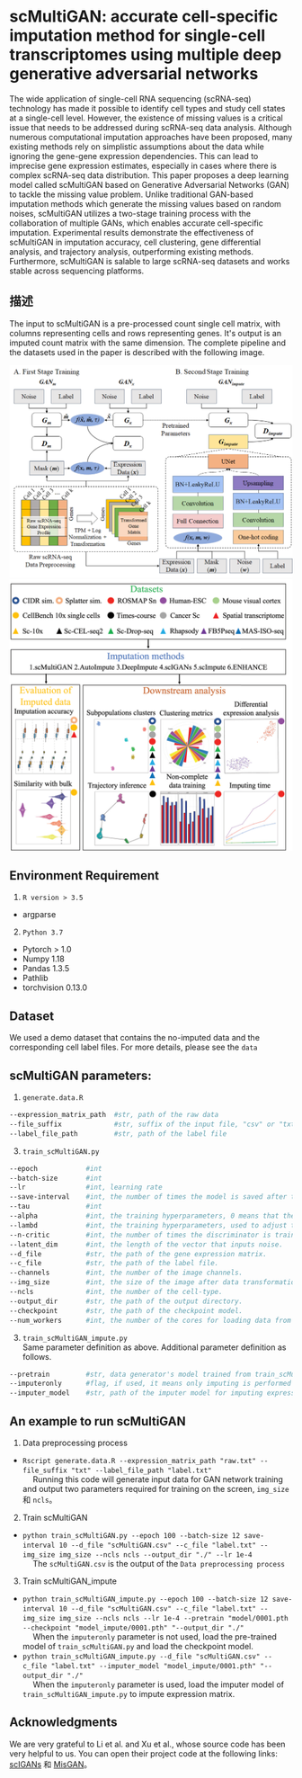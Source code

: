 # scMultiGAN: accurate cell-specific imputation method for single-cell transcriptomes using multiple deep generative adversarial networks
The wide application of single-cell RNA sequencing (scRNA-seq) technology has made it possible to identify cell types and study cell states at a single-cell level. However, the existence of missing values is a critical issue that needs to be addressed during scRNA-seq data analysis. Although numerous computational imputation approaches have been proposed, many existing methods rely on simplistic assumptions about the data while ignoring the gene-gene expression dependencies. This can lead to imprecise gene expression estimates, especially in cases where there is complex scRNA-seq data distribution.  This paper proposes a deep learning model called scMultiGAN based on Generative Adversarial Networks (GAN) to tackle the missing value problem. Unlike traditional GAN-based imputation methods which generate the missing values based on random noises, scMultiGAN utilizes a two-stage training process with the collaboration of multiple GANs, which enables accurate cell-specific imputation. Experimental results demonstrate the effectiveness of scMultiGAN in  imputation accuracy, cell clustering, gene differential analysis, and trajectory analysis, outperforming existing methods. Furthermore, scMultiGAN is salable to large scRNA-seq datasets and works stable across sequencing platforms.
## 描述
The input to scMultiGAN is a pre-processed count single cell matrix, with columns representing cells and rows representing genes. It's output is an imputed count matrix with the same dimension. The complete pipeline and the datasets used in the paper is described with the following image.

![scMultiGAN-Pipeline](images/framework.png)
![Datasets](images/dataset.png)
## Environment Requirement
1. `R version > 3.5`
* argparse  
2. `Python 3.7`
* Pytorch > 1.0
* Numpy  1.18
* Pandas 1.3.5
* Pathlib
* torchvision 0.13.0
## Dataset
We used a demo dataset that contains the no-imputed data and the corresponding cell label files. For more details, please see the `data`
## scMultiGAN parameters:
1. `generate.data.R`
```bash
--expression_matrix_path  #str, path of the raw data
--file_suffix             #str, suffix of the input file, "csv" or "txt/tsv"
--label_file_path         #str, path of the label file
```
3. `train_scMultiGAN.py`
```bash
--epoch            #int
--batch-size       #int
--lr               #int, learning rate
--save-interval    #int, the number of times the model is saved after training.
--tau              #int
--alpha            #int, the training hyperparameters, 0 means that the data GAN and mask GAN are trained separately, otherwise it means joint training. for more details, please see the article’s formula explanation.
--lambd            #int, the training hyperparameters, used to adjust the ratio between Wasserstein distance and gradient penalty.
--n-critic         #int, the number of times the discriminator is trained before the generator starts training.
--latent_dim       #int, the length of the vector that inputs noise.
--d_file           #str, the path of the gene expression matrix.
--c_file           #str, the path of the label file.
--channels         #int, the number of the image channels.
--img_size         #int, the size of the image after data transformation.
--ncls             #int, the number of the cell-type.
--output_dir       #str, the path of the output directory.
--checkpoint       #str, the path of the checkpoint model.
--num_workers      #int, the number of the cores for loading data from disk
```
3. `train_scMultiGAN_impute.py`  
Same parameter definition as above. Additional parameter definition as follows.
```bash
--pretrain         #str, data generator's model trained from train_scMultiGAN.py.
--imputeronly      #flag, if used, it means only imputing is performed without additinoal training.
--imputer_model    #str, path of the imputer model for imputing expression data.
```
## An example to run scMultiGAN
1. Data preprocessing process
* `Rscript generate.data.R --expression_matrix_path "raw.txt" --file_suffix "txt" --label_file_path "label.txt" `  
&emsp;
Running this code will generate input data for GAN network training and output two parameters required for training on the screen, `img_size` 和 `ncls`。
2. Train scMultiGAN
* `python train_scMultiGAN.py --epoch 100 --batch-size 12 save-interval 10 --d_file "scMultiGAN.csv" --c_file "label.txt" --img_size img_size --ncls ncls --output_dir "./" --lr 1e-4`  
&emsp;
The `scMultiGAN.csv` is the output of the `Data preprocessing process`  
3. Train scMultiGAN_impute
* `python train_scMultiGAN_impute.py --epoch 100 --batch-size 12 save-interval 10 --d_file "scMultiGAN.csv" --c_file "label.txt" --img_size img_size --ncls ncls --lr 1e-4 --pretrain "model/0001.pth --checkpoint "model_impute/0001.pth" "--output_dir "./"`  
&emsp; 
When the `imputeronly` parameter is not used, load the pre-trained model of `train_scMultiGAN.py` and load the checkpoint model.
* `python train_scMultiGAN_impute.py --d_file "scMultiGAN.csv" --c_file "label.txt" --imputer_model "model_impute/0001.pth" "--output_dir "./"`   
&emsp;
When the `imputeronly` parameter is used, load the imputer model of `train_scMultiGAN_impute.py` to impute expression matrix.
## Acknowledgments
We are very grateful to Li et al. and Xu et al., whose source code has been very helpful to us. You can open their project code at the following links: [scIGANs](https://github.com/steveli/misgan) 和 [MisGAN](https://github.com/xuyungang/scIGANs)。
